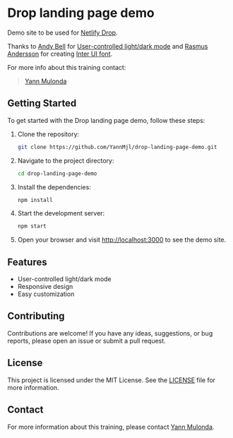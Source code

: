 # Drop landing page demo

Demo site to be used for [Netlify Drop](https://app.netlify.com/drop).

Thanks to [Andy Bell](https://piccalil.li/) for [User-controlled light/dark mode](https://piccalil.li/tutorial/create-a-user-controlled-dark-or-light-mode/) and [Rasmus Andersson](https://twitter.com/rsms) for creating [Inter UI font](https://rsms.me/inter/).

For more info about this training contact:

> [Yann Mulonda](https://github.com/YannMjl)


## Getting Started

To get started with the Drop landing page demo, follow these steps:

1. Clone the repository:

    ```bash
    git clone https://github.com/YannMjl/drop-landing-page-demo.git
    ```

2. Navigate to the project directory:

    ```bash
    cd drop-landing-page-demo
    ```

3. Install the dependencies:

    ```bash
    npm install
    ```

4. Start the development server:

    ```bash
    npm start
    ```

5. Open your browser and visit [http://localhost:3000](http://localhost:3000) to see the demo site.

## Features

- User-controlled light/dark mode
- Responsive design
- Easy customization

## Contributing

Contributions are welcome! If you have any ideas, suggestions, or bug reports, please open an issue or submit a pull request.

## License

This project is licensed under the MIT License. See the [LICENSE](LICENSE) file for more information.

## Contact

For more information about this training, please contact [Yann Mulonda](https://github.com/YannMjl).


